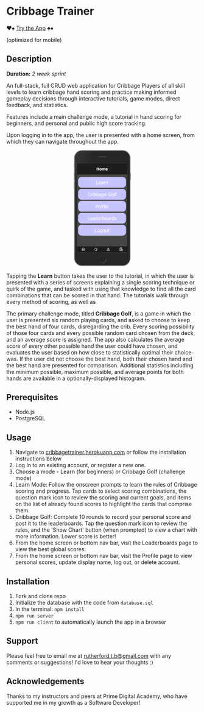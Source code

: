 <!-- <style>
  h1,h2,h3,h4 {
    text-align: center;
  }
  img[alt=Home] {
    width: 100px;
  }
  .flex{
    display: flex;
  }
  .text-center{
    text-align: center;
  }
</style> -->
# Cribbage Trainer

<div class="text-center">
♥️♠️ <a href="http://cribbagetrainer.herokuapp.com">Try the App</a> ♣️♦️

(optimized for mobile)
</div>

## Description
**Duration:** _2 week sprint_

An full-stack, full CRUD web application for Cribbage Players of all skill levels to learn cribbage hand scoring and practice making informed gameplay decisions through interactive tutorials, game modes, direct feedback, and statistics.

Features include a main challenge mode, a tutorial in hand scoring for beginners, and personal and public high score tracking.

<div>
Upon logging in to the app, the user is presented with a home screen, from which they can navigate throughout the app.
</div>

<p align="center">
  <img width="150" src="images/home_screen.png">
</p>

Tapping the **Learn** button takes the user to the tutorial, in which the user is presented with a series of screens explaining a single scoring technique or quirk of the game, and tasked with using that knowledge to find all the card combinations that can be scored in that hand. The tutorials walk through every method of scoring, as well as 

The primary challenge mode, titled **Cribbage Golf**, is a game in which the user is presented six random playing cards, and asked to choose to keep the best hand of four cards, disregarding the crib. Every scoring possibility of those four cards and every possible random card chosen from the deck, and an average score is assigned. The app also calculates the average score of every other possible hand the user could have chosen, and evaluates the user based on how close to statistically optimal their choice was. If the user did not choose the best hand, both their chosen hand and the best hand are presented for comparison. Additional statistics including the minimum possible, maximum possible, and average points for both hands are available in a optionally-displayed histogram.

## Prerequisites

- Node.js
- PostgreSQL

## Usage

1. Navigate to [cribbagetrainer.herokuapp.com](http://cribbagetrainer.herokuapp.com) or follow the installation instructions below
2. Log In to an existing account, or register a new one.
3. Choose a mode - Learn (for beginners) or Cribbage Golf (challenge mode)
4. Learn Mode: Follow the onscreen prompts to learn the rules of Cribbage scoring and progress. Tap cards to select scoring combinations, the question mark icon to review the scoring and current goals, and items on the list of already found scores to highlight the cards that comprise them.
5. Cribbage Golf: Complete 10 rounds to record your personal score and post it to the leaderboards. Tap the question mark icon to review the rules, and the 'Show Chart' button (when prompted) to view a chart with more information. Lower score is better!
6. From the home screen or bottom nav bar, visit the Leaderboards page to view the best global scores.
7. From the home screen or bottom nav bar, visit the Profile page to view personal scores, update display name, log out, or delete account.

## Installation

1. Fork and clone repo
2. Initialize the database with the code from `database.sql`
3. In the terminal: `npm install`
4. `npm run server`
5. `npm run client` to automatically launch the app in a browser

## Support

Please feel free to email me at rutherford.t.b@gmail.com with any comments or suggestions! I'd love to hear your thoughts :)

## Acknowledgements

Thanks to my instructors and peers at Prime Digital Academy, who have supported me in my growth as a Software Developer!